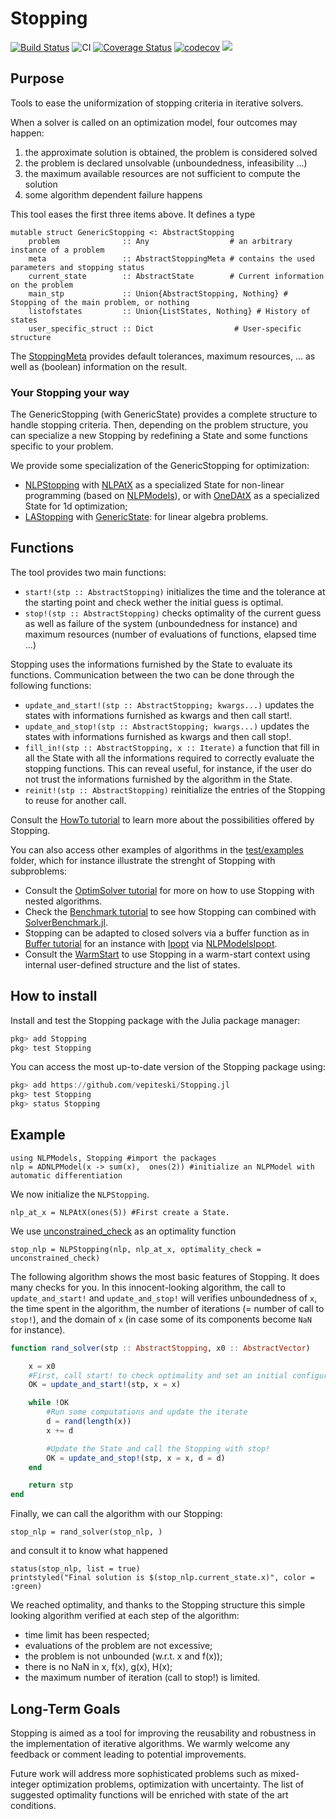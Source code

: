 # Stopping

[![Build Status](https://travis-ci.org/vepiteski/Stopping.jl.svg?branch=master)](https://travis-ci.org/vepiteski/Stopping.jl)
![CI](https://github.com/vepiteski/Stopping.jl/workflows/CI/badge.svg?branch=master)
[![Coverage Status](https://coveralls.io/repos/github/vepiteski/Stopping.jl/badge.svg?branch=master)](https://coveralls.io/github/vepiteski/Stopping.jl?branch=master)
[![codecov](https://codecov.io/gh/vepiteski/Stopping.jl/branch/master/graph/badge.svg)](https://codecov.io/gh/vepiteski/Stopping.jl)
[![](https://img.shields.io/badge/docs-dev-blue.svg)](https://vepiteski.github.io/Stopping.jl/dev/)

## Purpose

Tools to ease the uniformization of stopping criteria in iterative solvers.

When a solver is called on an optimization model, four outcomes may happen:

1. the approximate solution is obtained, the problem is considered solved
2. the problem is declared unsolvable (unboundedness, infeasibility ...)
3. the maximum available resources are not sufficient to compute the solution
4. some algorithm dependent failure happens

This tool eases the first three items above. It defines a type

    mutable struct GenericStopping <: AbstractStopping
        problem              :: Any                  # an arbitrary instance of a problem
        meta                 :: AbstractStoppingMeta # contains the used parameters and stopping status
        current_state        :: AbstractState        # Current information on the problem
        main_stp             :: Union{AbstractStopping, Nothing} # Stopping of the main problem, or nothing
        listofstates         :: Union{ListStates, Nothing} # History of states
        user_specific_struct :: Dict                  # User-specific structure

The [StoppingMeta](https://github.com/vepiteski/Stopping.jl/blob/master/src/Stopping/StoppingMetamod.jl) provides default tolerances, maximum resources, ...  as well as (boolean) information on the result.

### Your Stopping your way

The GenericStopping (with GenericState) provides a complete structure to handle stopping criteria.
Then, depending on the problem structure, you can specialize a new Stopping by
redefining a State and some functions specific to your problem.

We provide some specialization of the GenericStopping for optimization:
  * [NLPStopping](https://github.com/vepiteski/Stopping.jl/blob/master/src/Stopping/NLPStoppingmod.jl) with [NLPAtX](https://github.com/vepiteski/Stopping.jl/blob/master/src/State/NLPAtXmod.jl) as a specialized State for non-linear programming (based on [NLPModels](https://github.com/JuliaSmoothOptimizers/NLPModels.jl)), or with [OneDAtX](https://github.com/vepiteski/Stopping.jl/blob/master/src/State/OneDAtXmod.jl) as a specialized State for 1d optimization;
  * [LAStopping](https://github.com/vepiteski/Stopping.jl/blob/master/src/Stopping/LinearAlgebraStopping.jl) with [GenericState](https://github.com/vepiteski/Stopping.jl/blob/master/src/State/GenericStatemod.jl): for linear algebra problems.

## Functions

The tool provides two main functions:
* `start!(stp :: AbstractStopping)` initializes the time and the tolerance at the starting point and check wether the initial guess is optimal.
* `stop!(stp :: AbstractStopping)` checks optimality of the current guess as well as failure of the system (unboundedness for instance) and maximum resources (number of evaluations of functions, elapsed time ...)

Stopping uses the informations furnished by the State to evaluate its functions. Communication between the two can be done through the following functions:
* `update_and_start!(stp :: AbstractStopping; kwargs...)` updates the states with informations furnished as kwargs and then call start!.
* `update_and_stop!(stp :: AbstractStopping; kwargs...)` updates the states with informations furnished as kwargs and then call stop!.
* `fill_in!(stp :: AbstractStopping, x :: Iterate)` a function that fill in all the State with all the informations required to correctly evaluate the stopping functions. This can reveal useful, for instance, if the user do not trust the informations furnished by the algorithm in the State.
* `reinit!(stp :: AbstractStopping)` reinitialize the entries of
the Stopping to reuse for another call.

Consult the [HowTo tutorial](https://github.com/vepiteski/Stopping.jl/blob/master/test/examples/runhowto.jl) to learn more about the possibilities offered by Stopping.

You can also access other examples of algorithms in the [test/examples](https://github.com/vepiteski/Stopping.jl/blob/master/test/examples/) folder, which for instance illustrate the strenght of Stopping with subproblems:
* Consult the [OptimSolver tutorial](https://github.com/vepiteski/Stopping.jl/blob/master/test/examples/run-optimsolver.jl) for more on how to use Stopping with nested algorithms.
* Check the [Benchmark tutorial](https://github.com/vepiteski/Stopping.jl/blob/master/test/examples/benchmark.jl) to see how Stopping can combined with [SolverBenchmark.jl](https://juliasmoothoptimizers.github.io/SolverBenchmark.jl/).
* Stopping can be adapted to closed solvers via a buffer function as in [Buffer tutorial](https://github.com/vepiteski/Stopping.jl/blob/master/test/examples/buffer.jl) for an instance with [Ipopt](https://github.com/JuliaOpt/Ipopt.jl) via [NLPModelsIpopt](https://github.com/JuliaSmoothOptimizers/NLPModelsIpopt.jl).
* Consult the [WarmStart](https://github.com/vepiteski/Stopping.jl/blob/master/test/examples/gradient-lbfgs.jl) to use Stopping in a warm-start context using internal user-defined structure and the list of states.

## How to install
Install and test the Stopping package with the Julia package manager:
```julia
pkg> add Stopping
pkg> test Stopping
```
You can access the most up-to-date version of the Stopping package using:
```julia
pkg> add https://github.com/vepiteski/Stopping.jl
pkg> test Stopping
pkg> status Stopping
```
## Example

```
using NLPModels, Stopping #import the packages
nlp = ADNLPModel(x -> sum(x),  ones(2)) #initialize an NLPModel with automatic differentiation
```
We now initialize the `NLPStopping`. 
```
nlp_at_x = NLPAtX(ones(5)) #First create a State.
```
We use [unconstrained_check](https://github.com/vepiteski/Stopping.jl/blob/master/src/Stopping/nlp_admissible_functions.jl) as an optimality function
```
stop_nlp = NLPStopping(nlp, nlp_at_x, optimality_check = unconstrained_check)
```
The following algorithm shows the most basic features of Stopping. It does many checks for you. In this innocent-looking algorithm, the call to `update_and_start!` and `update_and_stop!` will verifies unboundedness of `x`, the time spent in the algorithm, the number of iterations (= number of call to `stop!`), and the domain of `x` (in case some of its components become `NaN` for instance).
```julia
function rand_solver(stp :: AbstractStopping, x0 :: AbstractVector)

    x = x0
    #First, call start! to check optimality and set an initial configuration
    OK = update_and_start!(stp, x = x)

    while !OK
        #Run some computations and update the iterate
        d = rand(length(x))
        x += d

        #Update the State and call the Stopping with stop!
        OK = update_and_stop!(stp, x = x, d = d)
    end

    return stp
end
```
Finally, we can call the algorithm with our Stopping:
```
stop_nlp = rand_solver(stop_nlp, )
```
and consult it to know what happened
```
status(stop_nlp, list = true)
printstyled("Final solution is $(stop_nlp.current_state.x)", color = :green)
```
We reached optimality, and thanks to the Stopping structure this simple looking
algorithm verified at each step of the algorithm:
- time limit has been respected;
- evaluations of the problem are not excessive;
- the problem is not unbounded (w.r.t. x and f(x));
- there is no NaN in x, f(x), g(x), H(x);
- the maximum number of iteration (call to stop!) is limited.

## Long-Term Goals

Stopping is aimed as a tool for improving the reusability and robustness in the implementation of iterative algorithms. We warmly welcome any feedback or comment leading to potential improvements.

Future work will address more sophisticated problems such as mixed-integer optimization problems, optimization with uncertainty. The list of suggested optimality functions will be enriched with state of the art conditions.

